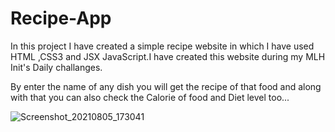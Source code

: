 # Recipe-App


In this project I have created  a simple recipe website in which I have used HTML ,CSS3 and JSX JavaScript.I have created this website during my MLH Init's Daily challanges.

By enter the name of any dish you will get the recipe of that food and along with that you can also check the Calorie of food and Diet level too...


![Screenshot_20210805_173041](https://user-images.githubusercontent.com/81081105/128346860-5b7c851c-2b57-4dcb-8800-9cd8f41c01a2.png)
